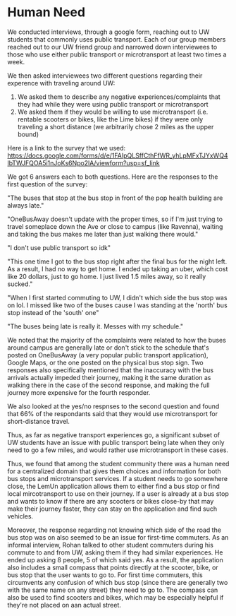 # Human Need

We conducted interviews, through a google form, reaching out to UW students that commonly uses public transport. Each of our group members reached out to our UW friend group and narrowed down interviewees to those who use either public transport or microtransport at least two times a week. 

We then asked interviewees two different questions regarding their experence with traveling around UW:
1. We asked them to describe any negative experiences/complaints that they had while they were using public transport or microtransport
2. We asked them if they would be willing to use microtransport (i.e. rentable scooters or bikes, like the Lime bikes) if they were only traveling a short distance (we arbitrarily chose 2 miles as the upper bound)

Here is a link to the survey that we used: https://docs.google.com/forms/d/e/1FAIpQLSffCthFfWR_yhLpMFxTJYxWQ4lbTWJFQOA5i1nJoKs6Npo2lA/viewform?usp=sf_link

We got 6 answers each to both questions. Here are the responses to the first question of the survey:

"The buses that stop at the bus stop in front of the pop health building are always late."

"OneBusAway doesn't update with the proper times, so if I'm just trying to travel someplace down the Ave or close to campus (like Ravenna), waiting and taking the bus makes me later than just walking there would."

"I don't use public transport so idk"

"This one time I got to the bus stop right after the final bus for the night left. As a result, I had no way to get home. I ended up taking an uber, which cost like 20 dollars, just to go home. I just lived 1.5 miles away, so it really sucked."

"When I first started commuting to UW, I didn't which side the bus stop was on lol. I missed like two of the buses cause I was standing at the 'north' bus stop instead of the 'south' one"

"The buses being late is really it. Messes with my schedule."

We noted that the majority of the complaints were related to how the buses around campus are generally late or don't stick to the schedule that's posted on OneBusAway (a very popular public transport application), Google Maps, or the one posted on the physical bus stop sign. Two responses also specifically mentioned that the inaccuracy with the bus arrivals actually impeded their journey, making it the same duration as walking there in the case of the second response, and making the full journey more expensive for the fourth responder. 

We also looked at the yes/no respnses to the second question and found that 66% of the respondants said that they would use microtransport for short-distance travel. 

Thus, as far as negative transport experiences go, a significant subset of UW students have an issue with public transport being late when they only need to go a few miles, and would rather use microtransport in these cases. 

Thus, we found that among the student community there was a human need for a centralized domain that gives them choices and information for both bus stops and microtransport services. If a student needs to go somewhere close, the LemUn application allows them to either find a bus stop or find local mircotransport to use on their journey. If a user is already at a bus stop and wants to know if there are any scooters or bikes close-by that may make their journey faster, they can stay on the application and find such vehicles. 

Moreover, the response regarding not knowing which side of the road the bus stop was on also seemed to be an issue for first-time commuters. As an informal interview, Rohan talked to other student commuters during his commute to and from UW, asking them if they had similar experiences. He ended up asking 8 people, 5 of which said yes. As a result, the application also includes a small compass that points directly at the scooter, bike, or bus stop that the user wants to go to. For first time commuters, this circumvents any confusion of which bus stop (since there are generally two with the same name on any street) they need to go to. The compass can also be used to find scooters and bikes, which may be especially helpful if they're not placed on aan actual street. 
